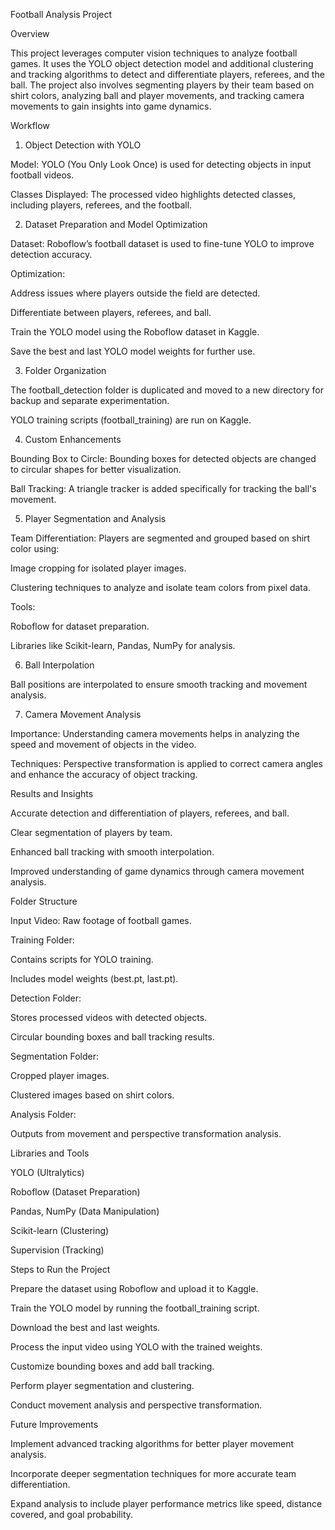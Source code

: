 Football Analysis Project

Overview

This project leverages computer vision techniques to analyze football games. It uses the YOLO object detection model and additional clustering and tracking algorithms to detect and differentiate players, referees, and the ball. The project also involves segmenting players by their team based on shirt colors, analyzing ball and player movements, and tracking camera movements to gain insights into game dynamics.

Workflow

1. Object Detection with YOLO

Model: YOLO (You Only Look Once) is used for detecting objects in input football videos.

Classes Displayed: The processed video highlights detected classes, including players, referees, and the football.

2. Dataset Preparation and Model Optimization

Dataset: Roboflow’s football dataset is used to fine-tune YOLO to improve detection accuracy.

Optimization:

Address issues where players outside the field are detected.

Differentiate between players, referees, and ball.

Train the YOLO model using the Roboflow dataset in Kaggle.

Save the best and last YOLO model weights for further use.

3. Folder Organization

The football_detection folder is duplicated and moved to a new directory for backup and separate experimentation.

YOLO training scripts (football_training) are run on Kaggle.

4. Custom Enhancements

Bounding Box to Circle: Bounding boxes for detected objects are changed to circular shapes for better visualization.

Ball Tracking: A triangle tracker is added specifically for tracking the ball's movement.

5. Player Segmentation and Analysis

Team Differentiation: Players are segmented and grouped based on shirt color using:

Image cropping for isolated player images.

Clustering techniques to analyze and isolate team colors from pixel data.

Tools:

Roboflow for dataset preparation.

Libraries like Scikit-learn, Pandas, NumPy for analysis.

6. Ball Interpolation

Ball positions are interpolated to ensure smooth tracking and movement analysis.

7. Camera Movement Analysis

Importance: Understanding camera movements helps in analyzing the speed and movement of objects in the video.

Techniques: Perspective transformation is applied to correct camera angles and enhance the accuracy of object tracking.

Results and Insights

Accurate detection and differentiation of players, referees, and ball.

Clear segmentation of players by team.

Enhanced ball tracking with smooth interpolation.

Improved understanding of game dynamics through camera movement analysis.

Folder Structure

Input Video: Raw footage of football games.

Training Folder:

Contains scripts for YOLO training.

Includes model weights (best.pt, last.pt).

Detection Folder:

Stores processed videos with detected objects.

Circular bounding boxes and ball tracking results.

Segmentation Folder:

Cropped player images.

Clustered images based on shirt colors.

Analysis Folder:

Outputs from movement and perspective transformation analysis.

Libraries and Tools

YOLO (Ultralytics)

Roboflow (Dataset Preparation)

Pandas, NumPy (Data Manipulation)

Scikit-learn (Clustering)

Supervision (Tracking)

Steps to Run the Project

Prepare the dataset using Roboflow and upload it to Kaggle.

Train the YOLO model by running the football_training script.

Download the best and last weights.

Process the input video using YOLO with the trained weights.

Customize bounding boxes and add ball tracking.

Perform player segmentation and clustering.

Conduct movement analysis and perspective transformation.

Future Improvements

Implement advanced tracking algorithms for better player movement analysis.

Incorporate deeper segmentation techniques for more accurate team differentiation.

Expand analysis to include player performance metrics like speed, distance covered, and goal probability.
